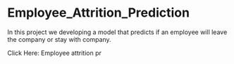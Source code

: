 # Employee_Attrition_Prediction
In this project we developing a model that predicts if an employee  will leave the company or stay with company.


Click Here: Employee attrition pr
